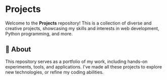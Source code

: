 # Projects  

Welcome to the **Projects** repository! This is a collection of diverse and creative projects, showcasing my skills and interests in web development, Python programming, and more.  

## 🚀 About  
This repository serves as a portfolio of my work, including hands-on experiments, tools, and applications. I've made all these projects to explore new technologies, or refine my coding abilities.  